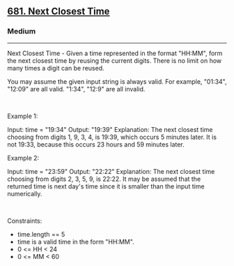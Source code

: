 <h2><a href="https://leetcode.com/problems/next-closest-time/">681. Next Closest Time</a></h2><h3>Medium</h3><hr>Next Closest Time - Given a time represented in the format "HH:MM", form the next closest time by reusing the current digits. There is no limit on how many times a digit can be reused.

You may assume the given input string is always valid. For example, "01:34", "12:09" are all valid. "1:34", "12:9" are all invalid.

 

Example 1:


Input: time = "19:34"
Output: "19:39"
Explanation: The next closest time choosing from digits 1, 9, 3, 4, is 19:39, which occurs 5 minutes later.
It is not 19:33, because this occurs 23 hours and 59 minutes later.


Example 2:


Input: time = "23:59"
Output: "22:22"
Explanation: The next closest time choosing from digits 2, 3, 5, 9, is 22:22.
It may be assumed that the returned time is next day's time since it is smaller than the input time numerically.


 

Constraints:

 * time.length == 5
 * time is a valid time in the form "HH:MM".
 * 0 <= HH < 24
 * 0 <= MM < 60